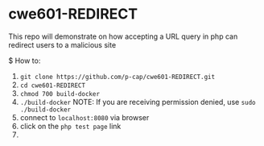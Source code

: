 # cwe601-REDIRECT
This repo will demonstrate on how accepting a URL query in php can redirect users to a malicious site

$ How to:
1. ```git clone https://github.com/p-cap/cwe601-REDIRECT.git```
2. ```cd cwe601-REDIRECT```
3. ```chmod 700 build-docker```
4. ```./build-docker```
   NOTE: If you are receiving permission denied, use ```sudo ./build-docker```
5. connect to ```localhost:8080``` via browser
6. click on the ```php test page``` link
7. 
